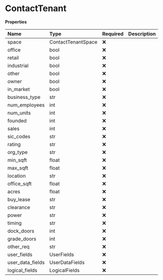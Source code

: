 # ContactTenant

**Properties**

| Name             | Type               | Required | Description |
| :--------------- | :----------------- | :------- | :---------- |
| space            | ContactTenantSpace | ❌       |             |
| office           | bool               | ❌       |             |
| retail           | bool               | ❌       |             |
| industrial       | bool               | ❌       |             |
| other            | bool               | ❌       |             |
| owner            | bool               | ❌       |             |
| in_market        | bool               | ❌       |             |
| business_type    | str                | ❌       |             |
| num_employees    | int                | ❌       |             |
| num_units        | int                | ❌       |             |
| founded          | int                | ❌       |             |
| sales            | int                | ❌       |             |
| sic_codes        | str                | ❌       |             |
| rating           | str                | ❌       |             |
| org_type         | str                | ❌       |             |
| min_sqft         | float              | ❌       |             |
| max_sqft         | float              | ❌       |             |
| location         | str                | ❌       |             |
| office_sqft      | float              | ❌       |             |
| acres            | float              | ❌       |             |
| buy_lease        | str                | ❌       |             |
| clearance        | str                | ❌       |             |
| power            | str                | ❌       |             |
| timing           | str                | ❌       |             |
| dock_doors       | int                | ❌       |             |
| grade_doors      | int                | ❌       |             |
| other_req        | str                | ❌       |             |
| user_fields      | UserFields         | ❌       |             |
| user_data_fields | UserDataFields     | ❌       |             |
| logical_fields   | LogicalFields      | ❌       |             |

<!-- This file was generated by liblab | https://liblab.com/ -->
